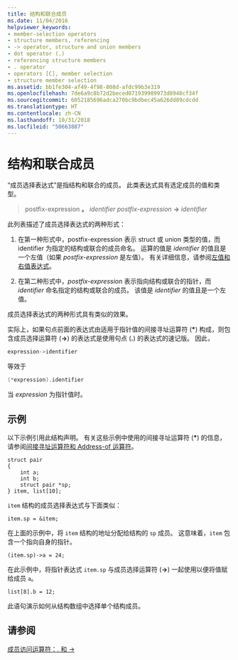 ```yaml
---
title: 结构和联合成员
ms.date: 11/04/2016
helpviewer_keywords:
- member-selection operators
- structure members, referencing
- -> operator, structure and union members
- dot operator (.)
- referencing structure members
- . operator
- operators [C], member selection
- structure member selection
ms.assetid: bb1fe304-af49-4f98-808d-afdc99b3e319
ms.openlocfilehash: 7de6a9c8b72d2beced071939989973d8948cf34f
ms.sourcegitcommit: 6052185696adca270bc9bdbec45a626dd89cdcdd
ms.translationtype: HT
ms.contentlocale: zh-CN
ms.lasthandoff: 10/31/2018
ms.locfileid: "50663887"
---
```

# <a name="structure-and-union-members"></a>结构和联合成员

“成员选择表达式”是指结构和联合的成员。 此类表达式具有选定成员的值和类型。

> postfix-expression **。** *identifier*
> *postfix-expression* **->** *identifier*

此列表描述了成员选择表达式的两种形式：

1. 在第一种形式中，postfix-expression 表示 struct 或 union 类型的值，而 identifier 为指定的结构或联合的成员命名。 运算的值是 *identifier* 的值且是一个左值（如果 *postfix-expression* 是左值）。 有关详细信息，请参阅[左值和右值表达式](../c-language/l-value-and-r-value-expressions.md)。

1. 在第二种形式中，*postfix-expression* 表示指向结构或联合的指针，而 *identifier* 命名指定的结构或联合的成员。 该值是 *identifier* 的值且是一个左值。

成员选择表达式的两种形式具有类似的效果。

实际上，如果句点前面的表达式由适用于指针值的间接寻址运算符 (<strong>\*</strong>) 构成，则包含成员选择运算符 (**->**) 的表达式是使用句点 (**.**) 的表达式的速记版。 因此，

```cpp
expression->identifier
```

等效于

```cpp
(*expression).identifier
```

当 *expression* 为指针值时。

## <a name="examples"></a>示例

以下示例引用此结构声明。 有关这些示例中使用的间接寻址运算符 (<strong>\*</strong>) 的信息，请参阅[间接寻址运算符和 Address-of 运算符](../c-language/indirection-and-address-of-operators.md)。

```
struct pair
{
    int a;
    int b;
    struct pair *sp;
} item, list[10];
```

`item` 结构的成员选择表达式与下面类似：

```
item.sp = &item;
```

在上面的示例中，将 `item` 结构的地址分配给结构的 `sp` 成员。 这意味着，`item` 包含一个指向自身的指针。

```
(item.sp)->a = 24;
```

在此示例中，将指针表达式 `item.sp` 与成员选择运算符 (**->**) 一起使用以便将值赋给成员 `a`。

```
list[8].b = 12;
```

此语句演示如何从结构数组中选择单个结构成员。

## <a name="see-also"></a>请参阅

[成员访问运算符：. 和 ->](../cpp/member-access-operators-dot-and.md)
